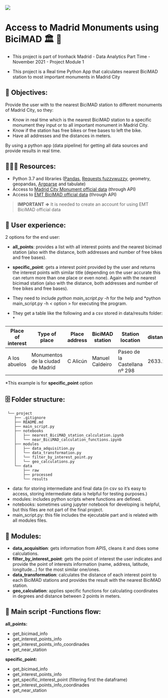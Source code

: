<p align="left"><img src="https://cdn-images-1.medium.com/max/184/1*2GDcaeYIx_bQAZLxWM4PsQ@2x.png"></p>


# __Access to Madrid Monuments using BiciMAD 🏛 🚴__

- This project is part of Ironhack Madrid - Data Analytics Part Time - November 2021 - Project Module 1

- This project is a Real time Python App that calculates nearest BiciMAD station to most important monuments in Madrid City

## **🎯 Objectives:**
Provide the user with to the nearest BiciMAD station to different monuments of Madrid City, so they:
- Know in real time which is the nearest BiciMAD station to a specific monument they input or to all important monument in Madrid City.
- Know if the station has free bikes or free bases to left the bike.
- Have all addresses and the distances in meters.

By using a python app (data pipeline) for getting all data sources and provide results in real time.


## **👩🏻‍💻 Resources:**
- Python 3.7 and libraries ([Pandas](https://pandas.pydata.org/pandas-docs/stable/reference/index.html), [Requests](https://requests.readthedocs.io/),[fuzzywuzzy](https://pypi.org/project/fuzzywuzzy/), geometry, geopandas, [Argparse](https://docs.python.org/3.7/library/argparse.html) and tabulate)
- Access to [Madrid City Monument official data](https://datos.madrid.es/nuevoMadrid/swagger-ui-master-2.2.10/dist/index.html?url=/egobfiles/api.datos.madrid.es.json#!/Monumentos32de32la32ciudad32de32Madrid/monumentos_ciudad_madrid_json) (through API)
- Access to [EMT BiciMAD official data](https://mobilitylabs.emtmadrid.es/sip/es/oauth/register?client_id=f2f08cad-4c18-4538-ae18-11da67819299&redirect_uri=aHR0cHM6Ly9tb2JpbGl0eWxhYnMuZW10bWFkcmlkLmVzL2Rlc2EvZXMvbG9naW4vYXV0aG9yaXplZA==&scope=&context=cG9ydGFs) (through API)

> __IMPORTANT =>__ It is needed to create an account for using EMT BiciMAD official data

## **👤 User experience:**
2 options for the end user:
- **all_points**: provides a list with all interest points and the nearest bicimad station (also with the distance, both addresses and number of free bikes and free bases).
- **specific_point**: gets a interest point provided by the user and returns the interest points with similar title (depending on the user accurate this can return more than one place or even none). Again with the nearest bicimad station (also with the distance, both addresses and number of free bikes and free bases).

-  They need to include *python main_script.py -h* for the help and *python main_script.py -h < option > for executing the program.

- They get a table like the following and a csv stored in data/results folder: *

| Place of interest | Type of place | Place address | BiciMAD station | Station location |  distance(m) | free bikes |  free bases |
|---------|----------|-------|------------|----------|-------|------------|----------|
| A los abuelos  | Monumentos de la ciudad de Madrid | C Alicún | Manuel Caldeiro | Paseo de la Castellana nº 298 |2633.11 |  9 |  15 |

*This example is for **specific_point** option 

## **🗄 Folder structure:**
```
 └── project
    ├── .gitignore
    ├── README.md
    ├── main_script.py
    ├── notebooks
    │   ├── nearest_BiciMAD_station_calculation.ipynb
    │   └── near_BiciMAD_calculation_functions.ipynb
    ├── modules
    │   ├── data_adquisition.py
    │   └── data_transformation.py
    │   └── filter_by_interest_point.py
    │   └── geo_calculations.py
    └── data
        ├── raw
        ├── processed
        └── results
 ```

- data: for storing intermediate and final data (in csv so it’s easy to access, storing intermediate data is helpful for testing purposes.)
- modules: includes python scripts where functions are defined.
- notebooks: sometimes using jupyter notebook for developing is helpful, but this files are not part of the final project.
- main_script.py: this file includes the ejecutable part and is related with all modules files.
 

 ## **🧩 Modules:**
- **data_acquisition**: gets information from APIS, cleans it and does some calculations.
- **filter_by_interest_point**: gets the point of interest the user indicates and provide the point of interests information (name, address, latitude, longitude…) for the most similar one/ones.
- **data_transformation**: calculates the distance of each interest point to each BiciMAD stations and provides the result with the nearest BiciMAD station.
- **geo_calculation**: applies specific functions for calculating coordinates in degrees and distance between 2 points in meters.


## **👑 Main script -Functions flow:**
**all_points:**
- get_bicimad_info
- get_interest_points_info
- get_interest_points_info_coordinades
- get_near_station

**specific_point:** 
- get_bicimad_info
- get_interest_points_info
- get_specific_interest_point (filtering first the dataframe)
- get_interest_points_info_coordinades
- get_near_station









 


 

